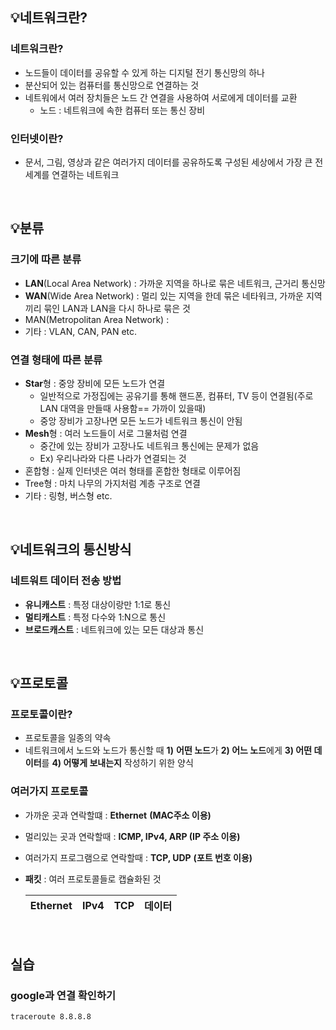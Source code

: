 ## 💡네트워크란?

### 네트워크란?

- 노드들이 데이터를 공유할 수 있게 하는 디지털 전기 통신망의 하나
- 분산되어 있는 컴퓨터를 통신망으로 연결하는 것
- 네트워에서 여러 장치들은 노드 간 연결을 사용하여 서로에게 데이터를 교환
    - 노드 : 네트워크에 속한 컴퓨터 또는 통신 장비

### 인터넷이란?

- 문서, 그림, 영상과 같은 여러가지 데이터를 공유하도록 구성된 세상에서 가장 큰 전세계를 연결하는 네트워크

<br/>

## 💡분류

### 크기에 따른 분류

- **LAN**(Local Area Network) : 가까운 지역을 하나로 묶은 네트워크, 근거리 통신망
- **WAN**(Wide Area Network) :  멀리 있는 지역을 한데 묶은 네타워크, 가까운 지역끼리 묶인 LAN과 LAN을 다시 하나로 묶은 것
- MAN(Metropolitan Area Network) :
- 기타 : VLAN, CAN, PAN etc.

### 연결 형태에 따른 분류

- **Star**형 : 중앙 장비에 모든 노드가 연결
    - 일반적으로 가정집에는 공유기를 통해 핸드폰, 컴퓨터, TV 등이 연결됨(주로 LAN 대역을 만들때 사용함== 가까이 있을때)
    - 중앙 장비가 고장나면 모든 노드가 네트워크 통신이 안됨
- **Mesh**형 : 여러 노드들이 서로 그물처럼 연결
    - 중간에 있는 장비가 고장나도 네트워크 통신에는 문제가 없음
    - Ex) 우리나라와 다른 나라가 연결되는 것
- 혼합형 : 실제 인터넷은 여러 형태를 혼합한 형태로 이루어짐
- Tree형 : 마치 나무의 가지처럼 계층 구조로 연결
- 기타 : 링형, 버스형 etc.

<br/>

## 💡네트워크의 통신방식

### 네트워트 데이터 전송 방법

- **유니캐스트** : 특정 대상이랑만 1:1로 통신
- **멀티캐스트** : 특정 다수와 1:N으로 통신
- **브로드캐스트** : 네트워크에 있는 모든 대상과 통신

<br/>

## 💡프로토콜

### 프로토콜이란?

- 프로토콜을 일종의 약속
- 네트워크에서 노드와 노드가 통신할 때 **1)** **어떤 노드**가 **2) 어느 노드**에게 **3) 어떤 데이터**를 **4) 어떻게 보내는지** 작성하기 위한 양식

### 여러가지 프로토콜

- 가까운 곳과 연락할떄 : **Ethernet** **(MAC주소 이용)**
- 멀리있는 곳과 연락할때 : **ICMP, IPv4, ARP (IP 주소 이용)**
- 여러가지 프로그램으로 연락할때 : **TCP, UDP** **(포트 번호 이용)**
- **패킷** : 여러 프로토콜들로 캡슐화된 것
    
    
    | Ethernet | IPv4 | TCP | 데이터 |
    | --- | --- | --- | --- |

<br/>

## 실습

### google과 연결  확인하기

```bash
traceroute 8.8.8.8
```